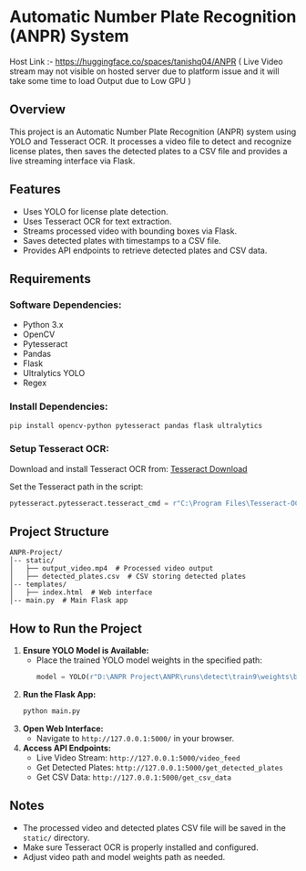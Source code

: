 # Automatic Number Plate Recognition (ANPR) System

Host Link :- https://huggingface.co/spaces/tanishq04/ANPR ( Live Video stream may not visible on hosted server due to platform issue and it will take some time to load Output due to Low GPU )

## Overview
This project is an Automatic Number Plate Recognition (ANPR) system using YOLO and Tesseract OCR. It processes a video file to detect and recognize license plates, then saves the detected plates to a CSV file and provides a live streaming interface via Flask.

## Features
- Uses YOLO for license plate detection.
- Uses Tesseract OCR for text extraction.
- Streams processed video with bounding boxes via Flask.
- Saves detected plates with timestamps to a CSV file.
- Provides API endpoints to retrieve detected plates and CSV data.

## Requirements
### Software Dependencies:
- Python 3.x
- OpenCV
- Pytesseract
- Pandas
- Flask
- Ultralytics YOLO
- Regex

### Install Dependencies:
```bash
pip install opencv-python pytesseract pandas flask ultralytics
```

### Setup Tesseract OCR:
Download and install Tesseract OCR from:
[Tesseract Download](https://github.com/UB-Mannheim/tesseract/wiki)

Set the Tesseract path in the script:
```python
pytesseract.pytesseract.tesseract_cmd = r"C:\Program Files\Tesseract-OCR\tesseract.exe"
```

## Project Structure
```
ANPR-Project/
│-- static/
│   ├── output_video.mp4  # Processed video output
│   ├── detected_plates.csv  # CSV storing detected plates
│-- templates/
│   ├── index.html  # Web interface
│-- main.py  # Main Flask app
```

## How to Run the Project
1. **Ensure YOLO Model is Available:**
   - Place the trained YOLO model weights in the specified path:
     ```python
     model = YOLO(r"D:\ANPR Project\ANPR\runs\detect\train9\weights\best.pt")
     ```
2. **Run the Flask App:**
   ```bash
   python main.py
   ```
3. **Open Web Interface:**
   - Navigate to `http://127.0.0.1:5000/` in your browser.
4. **Access API Endpoints:**
   - Live Video Stream: `http://127.0.0.1:5000/video_feed`
   - Get Detected Plates: `http://127.0.0.1:5000/get_detected_plates`
   - Get CSV Data: `http://127.0.0.1:5000/get_csv_data`

## Notes
- The processed video and detected plates CSV file will be saved in the `static/` directory.
- Make sure Tesseract OCR is properly installed and configured.
- Adjust video path and model weights path as needed.

